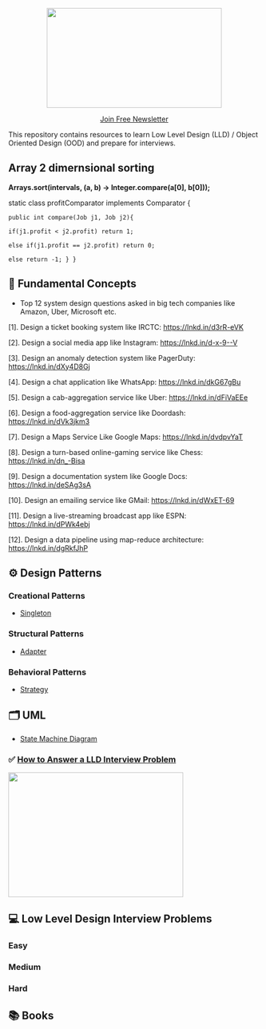 <p align="center">
  <img src="images/lld-repo-logo.png" width="350" height="200">
</p>
<p align="center">
  <a href="https://blog.algomaster.io/">Join Free Newsletter</a>
</p>

This repository contains resources to learn Low Level Design (LLD) / Object Oriented Design (OOD) and prepare for interviews.

## Array 2 dimernsional sorting

**Arrays.sort(intervals, (a, b) -> Integer.compare(a[0], b[0]));**

static class  profitComparator implements Comparator<Job> {

    public int compare(Job j1, Job j2){

    if(j1.profit < j2.profit) return 1;

    else if(j1.profit == j2.profit) return 0;

    else return -1; } }

## 📌 Fundamental Concepts
- Top 12 system design questions asked in big tech companies like Amazon, Uber, Microsoft etc.

[1]⁠. ⁠Design a ticket booking system like IRCTC: https://lnkd.in/d3rR-eVK

[2].⁠ ⁠Design a social media app like Instagram: https://lnkd.in/d-x-9--V

[3].⁠ ⁠Design an anomaly detection system like PagerDuty: https://lnkd.in/dXy4D8Gj

[4].⁠ ⁠Design a chat application like WhatsApp: https://lnkd.in/dkG67gBu

[5].⁠ ⁠Design a cab-aggregation service like Uber: https://lnkd.in/dFiVaEEe

[6].⁠ ⁠Design a food-aggregation service like Doordash: https://lnkd.in/dVk3jkm3

[7].⁠ ⁠Design a Maps Service Like Google Maps: https://lnkd.in/dvdpvYaT

[8].⁠ ⁠Design a turn-based online-gaming service like Chess: https://lnkd.in/dn_-Bisa

[9].⁠ ⁠Design a documentation system like Google Docs: https://lnkd.in/deSAg3sA

[10]. Design an emailing service like GMail: https://lnkd.in/dWxET-69

[11].⁠ ⁠Design a live-streaming broadcast app like ESPN: https://lnkd.in/dPWk4ebj

[12].⁠ ⁠Design a data pipeline using map-reduce architecture: https://lnkd.in/dgRkfJhP

## ⚙️ Design Patterns
### Creational Patterns
- [Singleton](https://blog.algomaster.io/p/singleton-design-pattern)

### Structural Patterns
- [Adapter](https://refactoring.guru/design-patterns/adapter)

### Behavioral Patterns
- [Strategy](https://refactoring.guru/design-patterns/strategy)


## 🗂️ UML
- [State Machine Diagram](https://www.visual-paradigm.com/guide/uml-unified-modeling-language/what-is-state-machine-diagram/)

### ✅ [How to Answer a LLD Interview Problem](https://blog.algomaster.io/p/how-to-answer-a-lld-interview-problem)
<img src="images/interview-template.png" width="350" height="250">

## 💻 Low Level Design Interview Problems
### Easy

### Medium

### Hard


## 📚 Books

